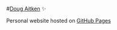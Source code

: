 #[Doug Aitken](https://dougaitken.co.uk) :sparkles:

Personal website hosted on [GitHub Pages](https://pages.github.com)
